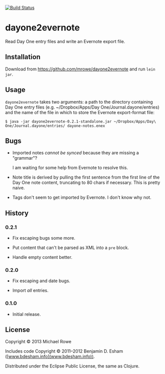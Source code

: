 [![Build Status](https://buildhive.cloudbees.com/job/mrowe/job/dayone2evernote/badge/icon)](https://buildhive.cloudbees.com/job/mrowe/job/dayone2evernote/)

# dayone2evernote

Read Day One entry files and write an Evernote export file.

## Installation

Download from https://github.com/mrowe/dayone2evernote and run `lein jar`.

## Usage

`dayone2evernote` takes two arguments: a path to the directory
containing Day One entry files (e.g. ~/Dropbox/Apps/Day
One/Journal.dayone/entries) and the name of the file in which to store
the Evernote export-format file:

    $ java -jar dayone2evernote-0.2.1-standalone.jar ~/Dropbox/Apps/Day\ One/Journal.dayone/entries/ dayone-notes.enex


## Bugs

 * Imported notes *cannot be synced* because they are missing a "grammar"?

   I am waiting for some help from Evernote to resolve this.

 * Note title is derived by pulling the first sentence from the first
   line of the Day One note content, truncating to 80 chars if
   necessary. This is pretty naive.

 * Tags don't seem to get imported by Evernote. I don't know why not.

## History

### 0.2.1

 * Fix escaping bugs some more.

 * Put content that can't be parsed as XML into a `pre` block.

 * Handle empty content better.

### 0.2.0

 * Fix escaping and date bugs.
 
 * Import *all* entries.

### 0.1.0

 * Initial release.

## License

Copyright © 2013 Michael Rowe

Includes code Copyright © 2011–2012 Benjamin D. Esham ([www.bdesham.info](www.bdesham.info)).

Distributed under the Eclipse Public License, the same as Clojure.
